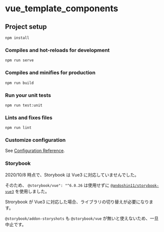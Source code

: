 # vue_template_components

## Project setup

```
npm install
```

### Compiles and hot-reloads for development

```
npm run serve
```

### Compiles and minifies for production

```
npm run build
```

### Run your unit tests

```
npm run test:unit
```

### Lints and fixes files

```
npm run lint
```

### Customize configuration

See [Configuration Reference](https://cli.vuejs.org/config/).

### Storybook

2020/10/8 時点で、Storybook は Vue3 に対応していませんでした。

そのため、 `@storybook/vue": "^6.0.26` は使用せずに [`@andoshin11/storybook-vue3`](https://www.npmjs.com/package/@andoshin11/storybook-vue3) を使用しました。

Strorybook が Vue3 に対応した場合、ライブラリの切り替えが必要になります。

`@storybook/addon-storyshots` も `@storybook/vue` が無いと使えないため、一旦中止です。